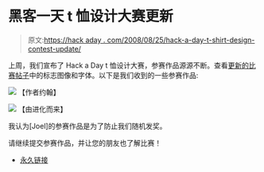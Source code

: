 # 黑客一天 t 恤设计大赛更新

> 原文:[https://hack aday . com/2008/08/25/hack-a-day-t-shirt-design-contest-update/](https://hackaday.com/2008/08/25/hack-a-day-t-shirt-design-contest-update/)

上周，我们宣布了 Hack a Day t 恤设计大赛，参赛作品源源不断。查看[更新的比赛帖子](http://www.hackaday.com/2008/08/18/hack-a-day-t-shirt-design-contest/)中的标志图像和字体。以下是我们收到的一些参赛作品:

![](../Images/75bdbe4afee0d6199aeec9a1e14a31d7.png)
【作者约翰】

![](../Images/7b450cb0f8c127cf27634c170c14111f.png)
【由进化而来】

我认为[Joel]的参赛作品是为了防止我们随机发奖。

请继续提交参赛作品，并让您的朋友也了解比赛！

*   [永久链接](http://www.hackaday.com/2008/08/18/hack-a-day-t-shirt-design-contest/)